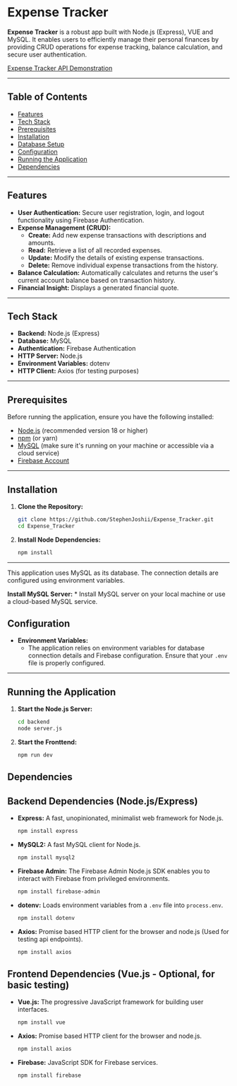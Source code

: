 # Expense Tracker 

**Expense Tracker** is a robust app built with Node.js (Express), VUE and MySQL. It enables users to efficiently manage their personal finances by providing CRUD operations for expense tracking, balance calculation, and secure user authentication.

[Expense Tracker API Demonstration](https://github.com/user-attachments/assets/825c63a6-5927-4276-af7e-b3537d2f123a)

---





## Table of Contents

- [Features](#features)
- [Tech Stack](#tech-stack)
- [Prerequisites](#prerequisites)
- [Installation](#installation)
- [Database Setup](#database-setup)
- [Configuration](#configuration)
- [Running the Application](#running-the-application)
- [Dependencies](#dependencies)

---

## Features

- **User Authentication:** Secure user registration, login, and logout functionality using Firebase Authentication.
- **Expense Management (CRUD):**
    - **Create:** Add new expense transactions with descriptions and amounts.
    - **Read:** Retrieve a list of all recorded expenses.
    - **Update:** Modify the details of existing expense transactions.
    - **Delete:** Remove individual expense transactions from the history.
- **Balance Calculation:** Automatically calculates and returns the user's current account balance based on transaction history.
- **Financial Insight:** Displays a generated financial quote.

---

## Tech Stack

- **Backend:** Node.js (Express)
- **Database:** MySQL
- **Authentication:** Firebase Authentication
- **HTTP Server:** Node.js
- **Environment Variables:** dotenv
- **HTTP Client:** Axios (for testing purposes)

---

## Prerequisites

Before running the application, ensure you have the following installed:

- [Node.js](https://nodejs.org/) (recommended version 18 or higher)
- [npm](https://www.npmjs.com/) (or yarn)
- [MySQL](https://www.mysql.com/) (make sure it's running on your machine or accessible via a cloud service)
- [Firebase Account](https://firebase.google.com/)

---

## Installation

1. **Clone the Repository:**

    ```bash
    git clone https://github.com/StephenJoshii/Expense_Tracker.git
    cd Expense_Tracker
    ```

2. **Install Node Dependencies:**

    ```bash
    npm install
    ```

---


This application uses MySQL as its database. The connection details are configured using environment variables.

 **Install MySQL Server:**
    * Install MySQL server on your local machine or use a cloud-based MySQL service.


## Configuration

- **Environment Variables:**
    * The application relies on environment variables for database connection details and Firebase configuration. Ensure that your `.env` file is properly configured.

---

## Running the Application

1. **Start the Node.js Server:**

    ```bash
    cd backend
    node server.js 
    ```

2. **Start the Fronttend:**
    ```bash
    npm run dev

## Dependencies

## Backend Dependencies (Node.js/Express)

* **Express:** A fast, unopinionated, minimalist web framework for Node.js.
    ```bash
    npm install express
    ```
* **MySQL2:** A fast MySQL client for Node.js.
    ```bash
    npm install mysql2
    ```
* **Firebase Admin:** The Firebase Admin Node.js SDK enables you to interact with Firebase from privileged environments.
    ```bash
    npm install firebase-admin
    ```
* **dotenv:** Loads environment variables from a `.env` file into `process.env`.
    ```bash
    npm install dotenv
    ```
* **Axios:** Promise based HTTP client for the browser and node.js (Used for testing api endpoints).
    ```bash
    npm install axios
    ```

## Frontend Dependencies (Vue.js - Optional, for basic testing)

* **Vue.js:** The progressive JavaScript framework for building user interfaces.
    ```bash
    npm install vue
    ```
* **Axios:** Promise based HTTP client for the browser and node.js.
    ```bash
    npm install axios
    ```
* **Firebase:** JavaScript SDK for Firebase services.
    ```bash
    npm install firebase
    ```